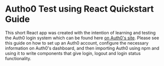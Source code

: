 # Autho0 Test using React Quickstart Guide 

This short React app was created with the intention of learning and testing the Auth0 login system which can be found here [on Auth0's site](https://auth0.com/docs/quickstart/spa/react). Please see this guide on how to set up an Auth0 account, configure the necessary information on Auth0's dashboard, and then importing Auth0 using npm and using it to write components that give login, logout and login status functionality.


